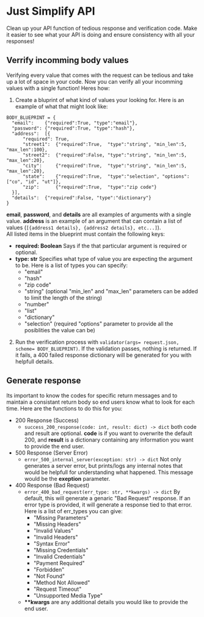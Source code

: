 # Just Simplify API
Clean up your API function of tedious response and verification code. Make it easier to see what your API is doing and ensure consistency with all your responses!

## Verrify incomming body values
Verifying every value that comes with the request can be tedious and take up a lot of space in your code. Now you can verify all your incomming values with a single function! Heres how:
<br>
1. Create a bluprint of what kind of values your looking for. Here is an example of what that might look like:
  ```
  BODY_BLUEPRINT = {
    "email":    {"required":True, "type":"email"},
    "password": {"required":True, "type":"hash"},
    "address":  [{
        "required": True,
        "street1":  {"required":True,  "type":"string", "min_len":5,  "max_len":100},
        "street2":  {"required":False, "type":"string", "min_len":5,  "max_len":20},
        "city":     {"required":True,  "type":"string", "min_len":5,  "max_len":20},
        "state":    {"required":True,  "type":"selection", "options":["co", "id", "ut"]},
        "zip":      {"required":True,  "type":"zip code"}
    }],
    "details":  {"required":False, "type":"dictionary"}
  }
  ```
  <b>email</b>, <b>password</b>, and <b>details</b> are all examples of arguments with a single value. <b>address</b> is an example of an argument that can contain a list of values (`[{address1 details}, {address2 details}, etc...]`).
  <br>
  All listed items in the blueprint must contain the following keys:
  * <b>required: Boolean</b>
  Says if the that particular argument is required or optional.
  * <b>type: str</b>
  Specifies what type of value you are expecting the argument to be. Here is a list of types you can specify:
    * "email"
    * "hash"
    * "zip code"
    * "string" (optional "min_len" and "max_len" parameters can be added to limit the length of the string)
    * "number"
    * "list"
    * "dictionary"
    * "selection" (required "options" parameter to provide all the posiblities the value can be)
2. Run the verification process with `validator(args= request.json, scheme= BODY_BLUEPRINT)`. If the validation passes, nothing is returned. If it fails, a 400 failed response dictionary will be generated for you with helpfull details.
## Generate response
Its important to know the codes for specific return messages and to maintain a consistant return body so end users know what to look for each time. Here are the functions to do this for you:
* 200 Response (Success)
  * `success_200_response(code: int, result: dict) -> dict` both code and result are optional. <b>code</b> is if you want to overwrite the default 200, and <b>result</b> is a dictionary containing any information you want to provide the end user.
* 500 Response (Server Error)
  * `error_500_internal_server(exception: str) -> dict` Not only generates a server error, but prints/logs any internal notes that would be helpfull for understanding what happened. This message would be the <b>exeption</b> parameter.
* 400 Response (Bad Request)
  * `error_400_bad_request(err_type: str, **kwargs) -> dict` By default, this will generate a genaric "Bad Request" response. If an error type is provided, it will generate a response tied to that error. Here is a list of err_types you can give:
    * "Missing Parameters"
    * "Missing Headers"
    * "Invalid Values"
    * "Invalid Headers"
    * "Syntax Error"
    * "Missing Credentials"
    * "Invalid Credentials"
    * "Payment Required"
    * "Forbidden"
    * "Not Found"
    * "Method Not Allowed"
    * "Request Timeout"
    * "Unsupported Media Type"
  * <b>**kwargs</b> are any additional details you would like to provide the end user.
  
  
